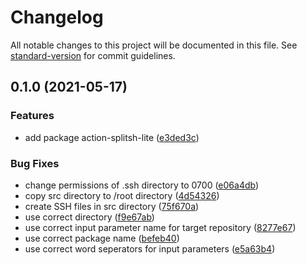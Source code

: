 # Changelog

All notable changes to this project will be documented in this file. See [standard-version](https://github.com/conventional-changelog/standard-version) for commit guidelines.

## 0.1.0 (2021-05-17)

### Features

- add package action-splitsh-lite ([e3ded3c](https://github.com/fundamend/fundamend/commit/e3ded3c0d668164896a200ff48129aea71dbc6e8))

### Bug Fixes

- change permissions of .ssh directory to 0700 ([e06a4db](https://github.com/fundamend/fundamend/commit/e06a4dbcf7a601d16bef7c2366c0589672a063dd))
- copy src directory to /root directory ([4d54326](https://github.com/fundamend/fundamend/commit/4d54326dec041bd81b3360d7e94368c741cdf50c))
- create SSH files in src directory ([75f670a](https://github.com/fundamend/fundamend/commit/75f670aaefd8918d5516acef4848052d3a74ac06))
- use correct directory ([f9e67ab](https://github.com/fundamend/fundamend/commit/f9e67ab71734b4443af18fc1539db2c0bd207781))
- use correct input parameter name for target repository ([8277e67](https://github.com/fundamend/fundamend/commit/8277e670e047afed852f8ff7d4b0b4398b74e474))
- use correct package name ([befeb40](https://github.com/fundamend/fundamend/commit/befeb4070306bea4be66c90cdac43b50935eaebc))
- use correct word seperators for input parameters ([e5a63b4](https://github.com/fundamend/fundamend/commit/e5a63b46cb048f14840fd1be9eff263dfe77ace0))
